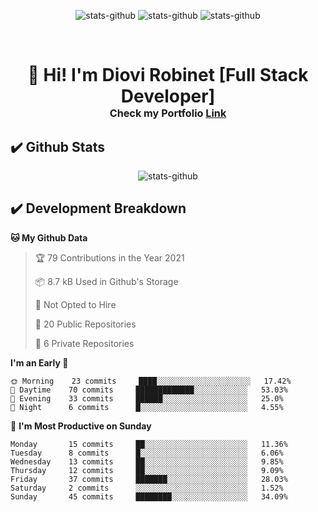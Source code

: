 <p align="center">
  <img src="https://img.shields.io/badge/-drobinet-blue?style=flat&logo=Linkedin&logoColor=white&link=https://www.linkedin.com/in/diovi-robinet-578782ab/" alt="stats-github" />
  <img src="https://img.shields.io/badge/Portfolio-47CCCC?style=flat&logo=Google-Chrome&logoColor=white&link=https://drobinetm.github.io/drobinetm-portfolio/" alt="stats-github" />
  <img src="https://img.shields.io/badge/-drobinetm-c14438?style=flat&logo=Gmail&logoColor=white&link=mailto:drobinetmorales@gmail.com" alt="stats-github" />
</p>

</br>

<h1>
  <p align="center">
    <!--Grettings-->
    👋 <b>Hi! I'm Diovi Robinet [Full Stack Developer]</b>
    <!--Portfolio Link-->
    <br>
     <sup><sup><sub> 
        Check my Portfolio
        <a name="link-portfolio" target="_blank" href="https://drobinetm.github.io/drobinetm-portfolio">Link</a>
     </sub></sup></sup> 
  </p>
</h1>

## ✔️  Github Stats

<p align="center"><img src="https://github-readme-stats.vercel.app/api?username=drobinetm&show_icons=true&theme=dark" alt="stats-github" /></p>


## ✔️ Development Breakdown
<!--START_SECTION:waka-->
**🐱 My Github Data** 

> 🏆 79 Contributions in the Year 2021
 > 
> 📦 8.7 kB Used in Github's Storage 
 > 
> 🚫 Not Opted to Hire
 > 
> 📜 20 Public Repositories 
 > 
> 🔑 6 Private Repositories  
 > 
**I'm an Early 🐤** 

```text
🌞 Morning    23 commits     ████░░░░░░░░░░░░░░░░░░░░░   17.42% 
🌆 Daytime    70 commits     █████████████░░░░░░░░░░░░   53.03% 
🌃 Evening    33 commits     ██████░░░░░░░░░░░░░░░░░░░   25.0% 
🌙 Night      6 commits      █░░░░░░░░░░░░░░░░░░░░░░░░   4.55%

```
📅 **I'm Most Productive on Sunday** 

```text
Monday       15 commits     ██░░░░░░░░░░░░░░░░░░░░░░░   11.36% 
Tuesday      8 commits      █░░░░░░░░░░░░░░░░░░░░░░░░   6.06% 
Wednesday    13 commits     ██░░░░░░░░░░░░░░░░░░░░░░░   9.85% 
Thursday     12 commits     ██░░░░░░░░░░░░░░░░░░░░░░░   9.09% 
Friday       37 commits     ███████░░░░░░░░░░░░░░░░░░   28.03% 
Saturday     2 commits      ░░░░░░░░░░░░░░░░░░░░░░░░░   1.52% 
Sunday       45 commits     ████████░░░░░░░░░░░░░░░░░   34.09%

```
<!--END_SECTION:waka-->